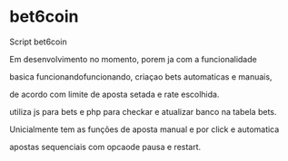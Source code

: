 # bet6coin
Script bet6coin

Em desenvolvimento no momento, porem ja com a funcionalidade 

basica funcionandofuncionando, criaçao bets automaticas e manuais,

de acordo com limite de aposta setada e rate escolhida. 

utiliza js para bets e php para checkar e atualizar banco na tabela bets.

Unicialmente tem as funções de aposta manual e por click e automatica

apostas sequenciais com opcaode pausa e restart.
